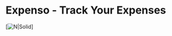 # Expenso - Track Your Expenses
[![N|Solid](https://www.digifutura.com/wp-content/uploads/2019/10/mern-stack-development-img.png=250x250)]
